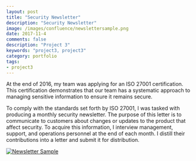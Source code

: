 ```yaml
---
layout: post
title: "Security Newsletter"
description: "Security Newsletter"
image: /images/confluence/newslettersample.png
date: 2017-11-4
comments: false
description: "Project 3"
keywords: "project3, project3"
category: portfolio
tags:
- project3
---
```


At the end of 2016, my team was applying for an ISO 27001 certification. This certification demonstrates that our team has a systematic approach to managing sensitive information to ensure it remains secure.

To comply with the standards set forth by ISO 27001, I was tasked with producing a monthly security newsletter. The purpose of this letter is to communicate to customers about changes or updates to the product that affect security. To acquire this information, I interview management, support, and operations personnel at the end of each month. I distill their contributions into a letter and submit it for distribution.

<div class="image-row">
<a href="{{ site.baseurl }}/images/confluence/newslettersample.png" data-lightbox="newsletter_set" data-title="Security Newsletter">
  <img class="portfolio-thumb" src="{{ site.baseurl }}/images/confluence/newslettersample.png" alt="Newsletter Sample" style="max-width:60%;"/>
</a>
</div>
